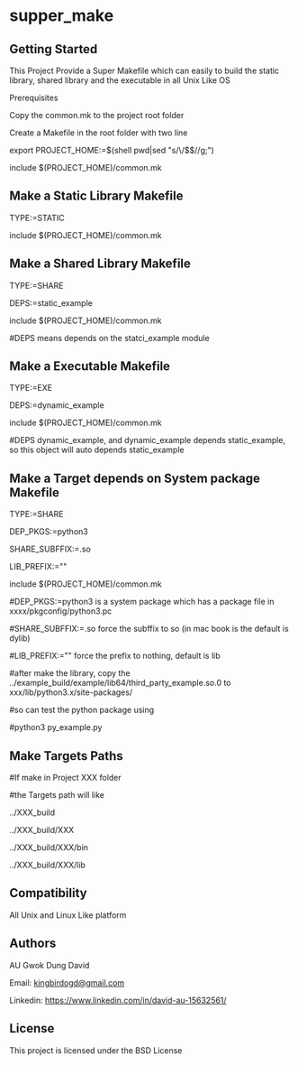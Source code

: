 # supper_make

## Getting Started

This Project Provide a Super Makefile which can easily to build the static library, shared library and the executable in all Unix Like OS

Prerequisites

Copy the common.mk to the project root folder

Create a Makefile in the root folder with two line

export PROJECT_HOME:=$(shell pwd|sed "s/\/$$//g;")

include $(PROJECT_HOME)/common.mk


## Make a Static Library Makefile

TYPE:=STATIC

include $(PROJECT_HOME)/common.mk


## Make a Shared Library Makefile

TYPE:=SHARE

DEPS:=static_example

include $(PROJECT_HOME)/common.mk

#DEPS means depends on the statci_example module


## Make a Executable Makefile

TYPE:=EXE

DEPS:=dynamic_example

include $(PROJECT_HOME)/common.mk

#DEPS dynamic_example, and dynamic_example depends static_example, so this object will auto depends static_example


## Make a Target depends on System package Makefile

TYPE:=SHARE

DEP_PKGS:=python3

SHARE_SUBFFIX:=.so

LIB_PREFIX:=""

include $(PROJECT_HOME)/common.mk

#DEP_PKGS:=python3 is a system package which has a package file in xxxx/pkgconfig/python3.pc

#SHARE_SUBFFIX:=.so force the subffix to so (in mac book is the default is dylib)

#LIB_PREFIX:="" force the prefix to nothing, default is lib 

#after make the library, copy the ../example_build/example/lib64/third_party_example.so.0 to xxx/lib/python3.x/site-packages/

#so can test the python package using 

#python3 py_example.py


## Make Targets Paths

#If make in Project XXX folder

#the Targets path will like

../XXX_build

../XXX_build/XXX

../XXX_build/XXX/bin

../XXX_build/XXX/lib


## Compatibility

All Unix and Linux Like platform


## Authors

AU Gwok Dung David

Email: kingbirdogd@gmail.com

Linkedin: https://www.linkedin.com/in/david-au-15632561/


## License

This project is licensed under the BSD License


